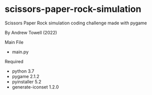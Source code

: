 # scissors-paper-rock-simulation

Scissors Paper Rock simulation coding challenge made with pygame

By Andrew Towell (2022)

Main File
  - main.py

Required
  - python 3.7
  - pygame 2.1.2
  - pyinstaller 5.2
  - generate-iconset 1.2.0
